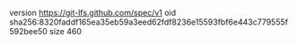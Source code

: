 version https://git-lfs.github.com/spec/v1
oid sha256:8320faddf165ea35eb59a3eed62fdf8236e15593fbf6e443c779555f592bee50
size 460
